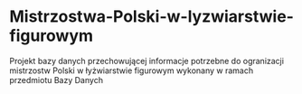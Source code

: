 # Mistrzostwa-Polski-w-lyzwiarstwie-figurowym
Projekt bazy danych przechowującej informacje potrzebne do ogranizacji mistrzostw Polski w łyżwiarstwie figurowym wykonany w ramach przedmiotu Bazy Danych
